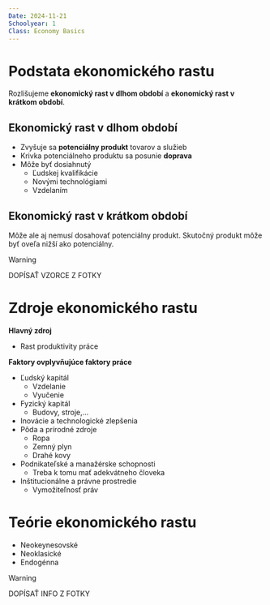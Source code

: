 ```yaml
---
Date: 2024-11-21
Schoolyear: 1
Class: Economy Basics
---
```

# Podstata ekonomického rastu
Rozlišujeme **ekonomický rast v dlhom období** a **ekonomický rast v krátkom období**.
## Ekonomický rast v dlhom období
- Zvyšuje sa **potenciálny produkt** tovarov a služieb
- Krivka potenciálneho produktu sa posunie **doprava**
- Môže byť dosiahnutý
	- Ľudskej kvalifikácie
	- Novými technológiami
	- Vzdelaním
## Ekonomický rast v krátkom období
Môže ale aj nemusí dosahovať potenciálny produkt. Skutočný produkt môže byť oveľa nižší ako potenciálny.

>[!warning]
>DOPÍSAŤ VZORCE Z FOTKY

# Zdroje ekonomického rastu
**Hlavný zdroj**
- Rast produktivity práce

**Faktory ovplyvňujúce faktory práce**
- Ľudský kapitál
	- Vzdelanie
	- Vyučenie
- Fyzický kapitál
	- Budovy, stroje,…
- Inovácie a technologické zlepšenia
- Pôda a prírodné zdroje
	- Ropa
	- Zemný plyn
	- Drahé kovy
- Podnikateľské a manažérske schopnosti
	- Treba k tomu mať adekvátneho človeka
- Inštitucionálne a právne prostredie
	- Vymožiteľnosť práv
# Teórie ekonomického rastu
- Neokeynesovské
- Neoklasické
- Endogénna

>[!warning]
>DOPÍSAŤ INFO Z FOTKY
